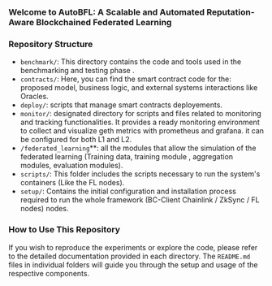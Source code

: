 ### Welcome to AutoBFL: A Scalable and Automated Reputation-Aware Blockchained Federated Learning

### Repository Structure

- `benchmark/`: This directory contains the code and tools used in the benchmarking and testing phase .
- `contracts/`: Here, you can find the smart contract code for the: proposed model, business logic, and external systems interactions like Oracles.
- `deploy/`:  scripts that manage smart contracts deployements.
- `monitor/`: designated directory for scripts and files related to monitoring and tracking functionalities. It provides a ready monitoring environment to collect and visualize geth metrics with prometheus and grafana. it can be configured for both L1 and L2.
- `/federated_learning`**: all the modules that allow the simulation of the federated learning (Training data, training module , aggregation modules, evaluation modules).
- `scripts/`: This folder includes the scripts necessary to run the system's containers (Like the FL nodes).
- `setup/`: Contains the initial configuration and installation process required to run the whole framework (BC-Client
Chainlink / ZkSync / FL nodes) nodes.

### How to Use This Repository

If you wish to reproduce the experiments or explore the code, please refer to the detailed documentation provided in each directory. The `README.md` files in individual folders will guide you through the setup and usage of the respective components.

